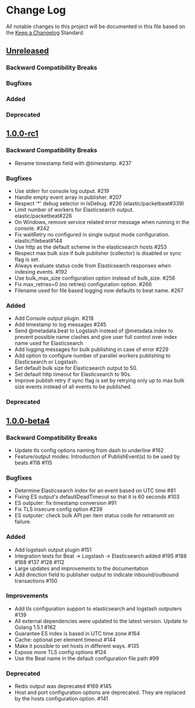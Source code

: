 # Change Log
All notable changes to this project will be documented in this file based on the
[Keep a Changelog](http://keepachangelog.com/) Standard.

## [Unreleased](https://github.com/elastic/libbeat/compare/1.0.0-rc1...HEAD)

### Backward Compatibility Breaks

### Bugfixes


### Added

### Deprecated

## [1.0.0-rc1](https://github.com/elastic/libbeat/compare/1.0.0-beta4...1.0.0-rc1)

### Backward Compatibility Breaks
- Rename timestamp field with @timestamp. #237


### Bugfixes
- Use stderr for console log output. #219
- Handle empty event array in publisher. #207
- Respect '*' debug selector in IsDebug. #226 (elastic/packetbeat#339)
- Limit number of workers for Elasticsearch output. elastic/packetbeat#226
- On Windows, remove service related error message when running in the console. #242
- Fix waitRetry no configured in single output mode configuration. elastic/filebeat#144
- Use http as the default scheme in the elasticsearch hosts #253
- Respect max bulk size if bulk publisher (collector) is disabled or sync flag is set.
- Always evaluate status code from Elasticsearch responses when indexing events. #192
- Use bulk_max_size configuration option instead of bulk_size. #256
- Fix max_retries=0 (no retries) configuration option. #266
- Filename used for file based logging now defaults to beat name. #267

### Added
- Add Console output plugin. #218
- Add timestamp to log messages #245
- Send @metadata.beat to Logstash instead of @metadata.index to prevent
  possible name clashes and give user full control over index name used for
  Elasticsearch
- Add logging messages for bulk publishing in case of error #229
- Add option to configure number of parallel workers publishing to Elasticsearch
  or Logstash.
- Set default bulk size for Elasticsearch output to 50.
- Set default http timeout for Elasticsearch to 90s.
- Improve publish retry if sync flag is set by retrying only up to max bulk size
  events instead of all events to be published.

### Deprecated


## [1.0.0-beta4](https://github.com/elastic/libbeat/compare/1.0.0-beta3...1.0.0-beta4)

### Backward Compatibility Breaks
- Update tls config options naming from dash to underline #162
- Feature/output modes: Introduction of PublishEvent(s) to be used by beats #118 #115

### Bugfixes
- Determine Elasticsearch index for an event based on UTC time #81
- Fixing ES output's defaultDeadTimeout so that it is 60 seconds #103
- ES outputer: fix timestamp conversion #91
- Fix TLS insecure config option #239
- ES outputer: check bulk API per item status code for retransmit on failure.

### Added
- Add logstash output plugin #151
- Integration tests for Beat -> Logstash -> Elasticsearch added #195 #188 #168 #137 #128 #112
- Large updates and improvements to the documentation
- Add direction field to publisher output to indicate inbound/outbound transactions #150

### Improvements
- Add tls configuration support to elasticsearch and logstash outputers #139
- All external dependencies were updated to the latest version. Update to Golang 1.5.1 #162
- Guarantee ES index is based in UTC time zone #164
- Cache: optional per element timeout #144
- Make it possible to set hosts in different ways. #135
- Expose more TLS config options #124
- Use the Beat name in the default configuration file path #99

### Deprecated
- Redis output was deprecated #169 #145
- Host and port configuration options are deprecated. They are replaced by the hosts
 configuration option. #141
